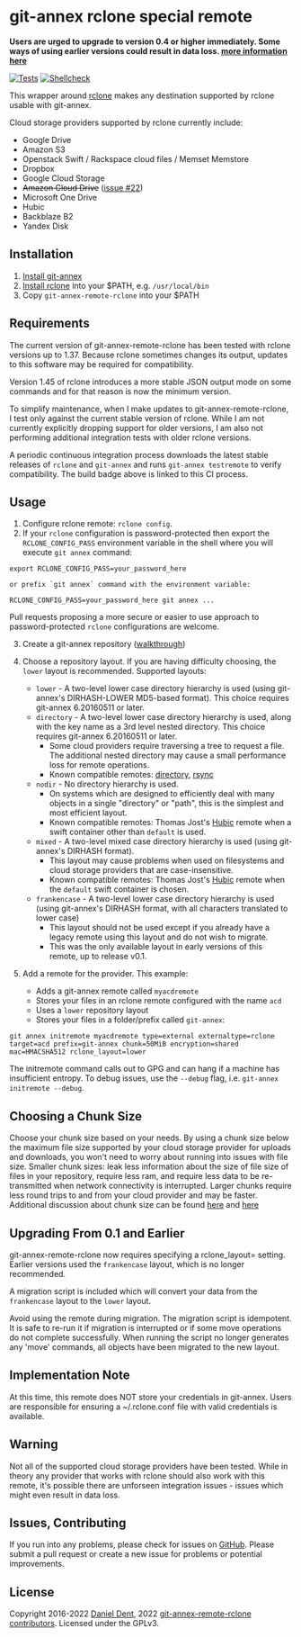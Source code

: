 # git-annex rclone special remote

__Users are urged to upgrade to version 0.4 or higher immediately.
Some ways of using earlier versions could result in data loss. [more information here](https://github.com/DanielDent/git-annex-remote-rclone/issues/8)__


[![Tests](https://github.com/DanielDent/git-annex-remote-rclone/actions/workflows/test.yml/badge.svg)](https://github.com/DanielDent/git-annex-remote-rclone/actions/workflows/test.yml)
[![Shellcheck](https://github.com/DanielDent/git-annex-remote-rclone/actions/workflows/shellcheck.yml/badge.svg)](https://github.com/DanielDent/git-annex-remote-rclone/actions/workflows/shellcheck.yml)

This wrapper around [rclone](http://rclone.org/) makes any destination supported by rclone usable with git-annex.

Cloud storage providers supported by rclone currently include:
   * Google Drive
   * Amazon S3
   * Openstack Swift / Rackspace cloud files / Memset Memstore
   * Dropbox
   * Google Cloud Storage
   * ~~Amazon Cloud Drive~~ ([issue #22](https://github.com/DanielDent/git-annex-remote-rclone/issues/22))
   * Microsoft One Drive
   * Hubic
   * Backblaze B2
   * Yandex Disk

## Installation

   1. [Install git-annex](https://git-annex.branchable.com/install/)
   2. [Install rclone](http://rclone.org/install/) into your $PATH, e.g. `/usr/local/bin`
   3. Copy `git-annex-remote-rclone` into your $PATH

## Requirements

The current version of git-annex-remote-rclone has been tested with rclone versions up to 1.37. Because rclone sometimes changes its output, updates to this software may be required for compatibility.

Version 1.45 of rclone introduces a more stable JSON output mode on some commands and for that reason is now the minimum version.

To simplify maintenance, when I make updates to git-annex-remote-rclone, I test only against the current stable
version of rclone. While I am not currently explicitly dropping support for older versions, I am also not
performing additional integration tests with older rclone versions.

A periodic continuous integration process downloads the latest stable releases
of `rclone` and `git-annex` and runs `git-annex testremote` to verify compatibility.
The build badge above is linked to this CI process.

## Usage

1. Configure rclone remote: `rclone config`. 
2. If your `rclone` configuration is password-protected then export the `RCLONE_CONFIG_PASS` environment variable in the shell where you will execute `git annex` command:
   
 ```
 export RCLONE_CONFIG_PASS=your_password_here
 ```
 
    or prefix `git annex` command with the environment variable:
 
 ```
 RCLONE_CONFIG_PASS=your_password_here git annex ...
 ```
 
   Pull requests proposing a more secure or easier to use approach to password-protected `rclone` configurations are welcome.
  
3. Create a git-annex repository ([walkthrough](https://git-annex.branchable.com/walkthrough/))
4. Choose a repository layout. If you are having difficulty choosing, the `lower` layout is recommended. Supported layouts:
    * `lower` - A two-level lower case directory hierarchy is used (using git-annex's DIRHASH-LOWER MD5-based format). This choice requires git-annex 6.20160511 or later.
    * `directory` - A two-level lower case directory hierarchy is used, along with the key name as a 3rd level nested directory. This choice requires git-annex 6.20160511 or later.
       * Some cloud providers require traversing a tree to request a file. The additional nested directory may cause a small performance loss for remote operations.
       * Known compatible remotes: [directory](http://git-annex.branchable.com/special_remotes/directory/), [rsync](http://git-annex.branchable.com/special_remotes/rsync/)
    * `nodir` - No directory hierarchy is used.
       * On systems which are designed to efficiently deal with many objects in a single "directory" or "path", this is the simplest and most efficient layout.
       * Known compatible remotes:  Thomas Jost's [Hubic](https://github.com/Schnouki/git-annex-remote-hubic) remote when a swift container other than `default` is used.
    * `mixed` - A two-level mixed case directory hierarchy is used (using git-annex's DIRHASH format).
       * This layout may cause problems when used on filesystems and cloud storage providers that are case-insensitive.
       * Known compatible remotes: Thomas Jost's [Hubic](https://github.com/Schnouki/git-annex-remote-hubic) remote when the `default` swift container is chosen.
    * `frankencase` - A two-level lower case directory hierarchy is used (using git-annex's DIRHASH format, with all characters translated to lower case)
       * This layout should not be used except if you already have a legacy remote using this layout and do not wish to migrate.
       * This was the only available layout in early versions of this remote, up to release v0.1.
5. Add a remote for the provider. This example:

   * Adds a git-annex remote called `myacdremote`
   * Stores your files in an rclone remote configured with the name `acd`
   * Uses a `lower` repository layout
   * Stores your files in a folder/prefix called `git-annex`:

```
git annex initremote myacdremote type=external externaltype=rclone target=acd prefix=git-annex chunk=50MiB encryption=shared mac=HMACSHA512 rclone_layout=lower
```

The initremote command calls out to GPG and can hang if a machine has insufficient entropy. To debug issues, use the `--debug` flag, i.e. `git-annex initremote --debug`.

## Choosing a Chunk Size

Choose your chunk size based on your needs. By using a chunk size below the maximum file size supported by
your cloud storage provider for uploads and downloads, you won't need to worry about running into issues with file size.
Smaller chunk sizes: leak less information about the size of file size of files in your repository, require less ram,
and require less data to be re-transmitted when network connectivity is interrupted. Larger chunks require less round
trips to and from your cloud provider and may be faster. Additional discussion about chunk size can be found
[here](https://git-annex.branchable.com/chunking/) and [here](https://github.com/DanielDent/git-annex-remote-rclone/issues/1)

## Upgrading From 0.1 and Earlier

git-annex-remote-rclone now requires specifying a rclone_layout= setting. Earlier versions used the `frankencase` layout,
which is no longer recommended.

A migration script is included which will convert your data from the `frankencase` layout to the `lower` layout.

Avoid using the remote during migration. The migration script is idempotent. It is safe to re-run it if migration is
interrupted or if some move operations do not complete successfully. When running the script no longer generates any
'move' commands, all objects have been migrated to the new layout.

## Implementation Note

At this time, this remote does NOT store your credentials in git-annex. Users are responsible for ensuring a
~/.rclone.conf file with valid credentials is available.

## Warning

Not all of the supported cloud storage providers have been tested. While in theory any provider that works with rclone
should also work with this remote, it's possible there are unforseen integration issues - issues which might even
result in data loss.

## Issues, Contributing

If you run into any problems, please check for issues on [GitHub](https://github.com/DanielDent/git-annex-remote-rclone/issues).
Please submit a pull request or create a new issue for problems or potential improvements.

## License

Copyright 2016-2022 [Daniel Dent](https://www.danieldent.com/), 2022 [git-annex-remote-rclone contributors](https://github.com/DanielDent/git-annex-remote-rclone/graphs/contributors). Licensed under the GPLv3.
